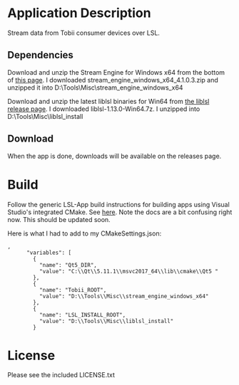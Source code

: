 # Application Description

Stream data from Tobii consumer devices over LSL.

## Dependencies

Download and unzip the Stream Engine for Windows x64 from the bottom of
[this page](https://developer.tobii.com/consumer-eye-trackers/stream-engine/getting-started/).
I downloaded stream_engine_windows_x64_4.1.0.3.zip and unzipped it into D:\Tools\Misc\stream_engine_windows_x64

Download and unzip the latest liblsl binaries for Win64 from [the liblsl release page](https://github.com/sccn/liblsl/releases).
I downloaded liblsl-1.13.0-Win64.7z. I unzipped into D:\Tools\Misc\liblsl_install

## Download

When the app is done, downloads will be available on the releases page.

# Build

Follow the generic LSL-App build instructions for building apps using
Visual Studio's integrated CMake. See [here](https://labstreaminglayer.readthedocs.io/dev/build.html#configure-cmake-options-in-vs-2017-vs-2019).
Note the docs are a bit confusing right now. This should be updated soon.

Here is what I had to add to my CMakeSettings.json:

```
,
      "variables": [
        {
          "name": "Qt5_DIR",
          "value": "C:\\Qt\\5.11.1\\msvc2017_64\\lib\\cmake\\Qt5 "
        },
        {
          "name": "Tobii_ROOT",
          "value": "D:\\Tools\\Misc\\stream_engine_windows_x64"
        },
        {
          "name": "LSL_INSTALL_ROOT",
          "value": "D:\\Tools\\Misc\\liblsl_install"
        }
```

# License

Please see the included LICENSE.txt

